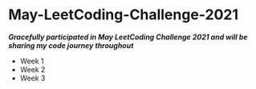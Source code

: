 # May-LeetCoding-Challenge-2021

***Gracefully participated in May LeetCoding Challenge 2021 and will be sharing my code journey throughout***
* Week 1
* Week 2
* Week 3

